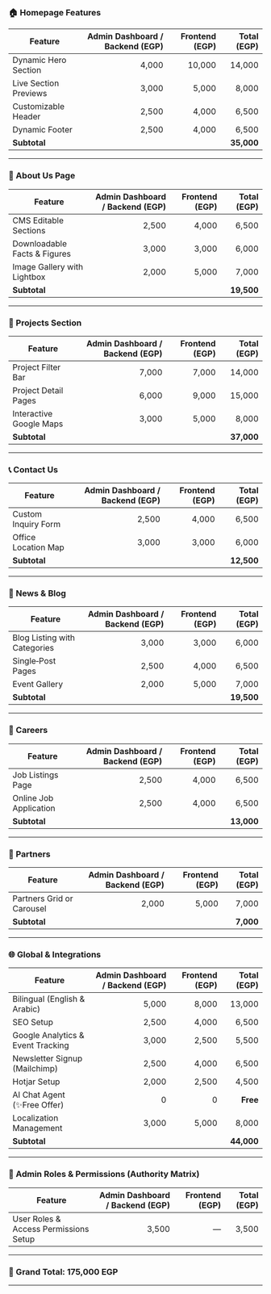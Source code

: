 
### 🏠 Homepage Features

| Feature                  | Admin Dashboard / Backend (EGP) | Frontend (EGP) | Total (EGP) |
|--------------------------|-------------------------------:|----------------:|------------:|
| Dynamic Hero Section     | 4,000                          | 10,000          | 14,000      |
| Live Section Previews    | 3,000                          | 5,000           | 8,000       |
| Customizable Header      | 2,500                          | 4,000           | 6,500       |
| Dynamic Footer           | 2,500                          | 4,000           | 6,500       |
| **Subtotal**             |                                |                 | **35,000**  |

---

### 👥 About Us Page

| Feature                        | Admin Dashboard / Backend (EGP) | Frontend (EGP) | Total (EGP) |
|--------------------------------|-------------------------------:|----------------:|------------:|
| CMS Editable Sections          | 2,500                          | 4,000           | 6,500       |
| Downloadable Facts & Figures   | 3,000                          | 3,000           | 6,000       |
| Image Gallery with Lightbox    | 2,000                          | 5,000           | 7,000       |
| **Subtotal**                   |                                |                 | **19,500**  |

---

### 🏢 Projects Section

| Feature                   | Admin Dashboard / Backend (EGP) | Frontend (EGP) | Total (EGP) |
|---------------------------|-------------------------------:|----------------:|------------:|
| Project Filter Bar        | 7,000                          | 7,000           | 14,000      |
| Project Detail Pages      | 6,000                          | 9,000           | 15,000      |
| Interactive Google Maps   | 3,000                          | 5,000           | 8,000       |
| **Subtotal**              |                                |                 | **37,000**  |

---

### 📞 Contact Us

| Feature               | Admin Dashboard / Backend (EGP) | Frontend (EGP) | Total (EGP) |
|------------------------|-------------------------------:|----------------:|------------:|
| Custom Inquiry Form    | 2,500                          | 4,000           | 6,500       |
| Office Location Map    | 3,000                          | 3,000           | 6,000       |
| **Subtotal**           |                                |                 | **12,500**  |

---

### 📰 News & Blog

| Feature                      | Admin Dashboard / Backend (EGP) | Frontend (EGP) | Total (EGP) |
|------------------------------|-------------------------------:|----------------:|------------:|
| Blog Listing with Categories | 3,000                          | 3,000           | 6,000       |
| Single‑Post Pages            | 2,500                          | 4,000           | 6,500       |
| Event Gallery                | 2,000                          | 5,000           | 7,000       |
| **Subtotal**                 |                                |                 | **19,500**  |

---

### 💼 Careers

| Feature               | Admin Dashboard / Backend (EGP) | Frontend (EGP) | Total (EGP) |
|------------------------|-------------------------------:|----------------:|------------:|
| Job Listings Page      | 2,500                          | 4,000           | 6,500       |
| Online Job Application | 2,500                          | 4,000           | 6,500       |
| **Subtotal**           |                                |                 | **13,000**  |

---

### 🤝 Partners

| Feature                    | Admin Dashboard / Backend (EGP) | Frontend (EGP) | Total (EGP) |
|----------------------------|-------------------------------:|----------------:|------------:|
| Partners Grid or Carousel  | 2,000                          | 5,000           | 7,000       |
| **Subtotal**               |                                |                 | **7,000**   |

---

### 🌐 Global & Integrations

| Feature                                      | Admin Dashboard / Backend (EGP) | Frontend (EGP) | Total (EGP) |
|----------------------------------------------|-------------------------------:|----------------:|------------:|
| Bilingual (English & Arabic)                 | 5,000                          | 8,000           | 13,000      |
| SEO Setup                                    | 2,500                          | 4,000           | 6,500       |
| Google Analytics & Event Tracking            | 3,000                          | 2,500           | 5,500       |
| Newsletter Signup (Mailchimp)                | 2,500                          | 4,000           | 6,500       |
| Hotjar Setup                                 | 2,000                          | 2,500           | 4,500       |
| AI Chat Agent (✨Free Offer)                  | 0                              | 0               | **Free**    |
| Localization Management                      | 3,000                          | 5,000           | 8,000       |
| **Subtotal**                                 |                                |                 | **44,000**  |

---

### 🔐 Admin Roles & Permissions (Authority Matrix)

| Feature                                | Admin Dashboard / Backend (EGP) | Frontend (EGP) | Total (EGP) |
|----------------------------------------|-------------------------------:|----------------:|------------:|
| User Roles & Access Permissions Setup  | 3,500                          | —               | 3,500       |

---

### 🧾 Grand Total: **175,000 EGP**

---
